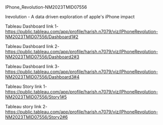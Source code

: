 IPhone_Revolution-NM2023TMID07556

Irevolution - A data driven exploration of apple's iPhone impact 

Tableau Dashboard link 1-
https://public.tableau.com/app/profile/harish.n7079/viz/IPhoneRevolution-NM2023TMID07556/Dashboard1#2

Tableau Dashboard link 2-
https://public.tableau.com/app/profile/harish.n7079/viz/IPhoneRevolution-NM2023TMID07556/Dashboard2#3

Tableau Dashboard link 3-
https://public.tableau.com/app/profile/harish.n7079/viz/IPhoneRevolution-NM2023TMID07556/Dashboard3#4

Tableau Story link 1-
https://public.tableau.com/app/profile/harish.n7079/viz/IPhoneRevolution-NM2023TMID07556/Story1#5

Tableau story link 2-
https://public.tableau.com/app/profile/harish.n7079/viz/IPhoneRevolution-NM2023TMID07556/Story2#6
